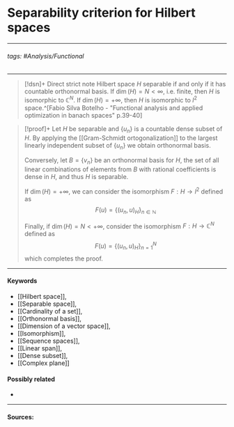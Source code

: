 # Separability criterion for Hilbert spaces
***
###### tags: #Analysis/Functional 
***
>[!dsn]+ Direct strict note
>Hilbert space $H$ separable if and only if it has countable orthonormal basis. If $\dim(H)=N<\infty$, i.e. finite, then $H$ is isomorphic to $\mathbb{C}^{N}$. If $\dim(H)=+\infty$, then $H$ is isomorphic to $l^{2}$ space.^[Fabio Silva Botelho - "Functional analysis and applied optimization in banach spaces" p.39-40]

>[!proof]+
>Let $H$ be separable and $\{u_{n}\}$ is a countable dense subset of $H$. By applying the [[Gram-Schmidt ortogonalization]] to the largest linearly independent subset of $\{u_{n}\}$ we obtain orthonormal basis.
>
>Conversely, let $B=\{v_{n}\}$ be an orthonormal basis for $H$, the set of all linear combinations of elements from $B$ with rational coefficients is dense in $H$, and thus $H$ is separable.
>
>If $\dim(H)=+\infty$, we can consider the isomorphism $F:H\to l^{2}$ defined as 
>$$F(u)=\{(u_{n},u)_{H}\}_{n\in\mathbb{N}}$$
>
>Finally, if $\dim(H)=N<+\infty$, consider the isomorphism $F:H\to\mathbb{C}^{N}$ defined as
>$$F(u)=\{(u_{n},u)_{H}\}_{n=1}^{N}$$
>which completes the proof.

***
#### Keywords
- [[Hilbert space]],
- [[Separable space]],
- [[Cardinality of a set]],
- [[Orthonormal basis]],
- [[Dimension of a vector space]],
- [[Isomorphism]],
- [[Sequence spaces]],
- [[Linear span]],
- [[Dense subset]],
- [[Complex plane]]
#### Possibly related
- 
***
#### Sources: